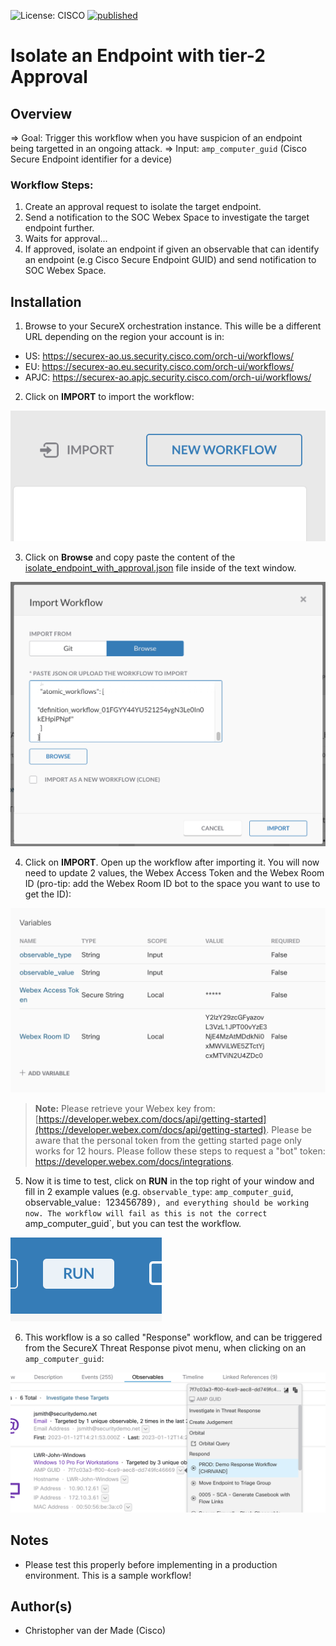 ![License: CISCO](https://img.shields.io/badge/License-CISCO-blue.svg)
[![published](https://static.production.devnetcloud.com/codeexchange/assets/images/devnet-published.svg)](https://developer.cisco.com/codeexchange/github/repo/chrivand/meraki-mx-security-events-workflow)

# Isolate an Endpoint with tier-2 Approval

## Overview
=> Goal: Trigger this workflow when you have suspicion of an endpoint being targetted in an ongoing attack. 
=> Input: `amp_computer_guid` (Cisco Secure Endpoint identifier for a device)

### Workflow Steps:
1. Create an approval request to isolate the target endpoint.
2. Send a notification to the SOC Webex Space to investigate the target endpoint further.
3. Waits for approval...
4. If approved, isolate an endpoint if given an observable that can identify an endpoint (e.g Cisco Secure Endpoint GUID) and send notification to SOC Webex Space.

## Installation
1. Browse to your SecureX orchestration instance. This wille be a different URL depending on the region your account is in: 

* US: https://securex-ao.us.security.cisco.com/orch-ui/workflows/
* EU: https://securex-ao.eu.security.cisco.com/orch-ui/workflows/
* APJC: https://securex-ao.apjc.security.cisco.com/orch-ui/workflows/

2. Click on **IMPORT** to import the workflow:

![](import-workflow.png)

3. Click on **Browse** and copy paste the content of the [isolate_endpoint_with_approval.json](https://raw.githubusercontent.com/chrivand/isolate_endpoint_with_approval/master/isolate_endpoint_with_approval.json) file inside of the text window. 

![](copy-paste.png)

4. Click on **IMPORT**. Open up the workflow after importing it. You will now need to update 2 values, the Webex Access Token and the Webex Room ID (pro-tip: add the Webex Room ID bot to the space you want to use to get the ID): 

![](variables.png)

> **Note:** Please retrieve your Webex key from: [https://developer.webex.com/docs/api/getting-started](https://developer.webex.com/docs/api/getting-started). Please be aware that the personal token from the getting started page only works for 12 hours. Please follow these steps to request a "bot" token: https://developer.webex.com/docs/integrations.

5. Now it is time to test, click on **RUN** in the top right of your window and fill in 2 example values (e.g. `observable_type`: `amp_computer_guid`, observable_value`: `123456789`), and everything should be working now. The workflow will fail as this is not the correct `amp_computer_guid`, but you can test the workflow. 

![](run.png)

6. This workflow is a so called "Response" workflow, and can be triggered from the SecureX Threat Response pivot menu, when clicking on an `amp_computer_guid`:

![](pivot_menu.png)

## Notes

* Please test this properly before implementing in a production environment. This is a sample workflow!

## Author(s)

* Christopher van der Made (Cisco)
